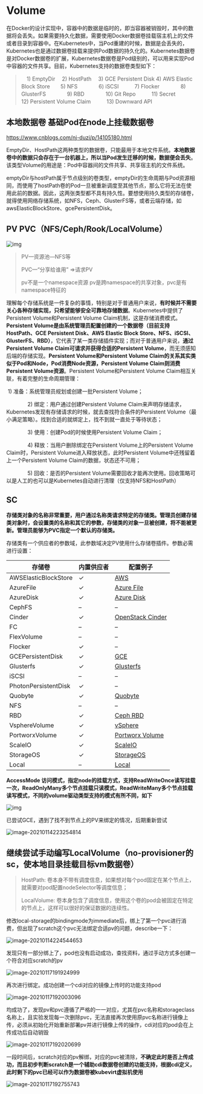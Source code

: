 # Volume

在Docker的设计实现中，容器中的数据是临时的，即当容器被销毁时，其中的数据将会丢失。如果需要持久化数据，需要使用Docker数据卷挂载宿主机上的文件或者目录到容器中。在Kubernetes中，当Pod重建的时候，数据是会丢失的，Kubernetes也是通过数据卷挂载来提供Pod数据的持久化的。Kubernetes数据卷是对Docker数据卷的扩展，Kubernetes数据卷是Pod级别的，可以用来实现Pod中容器的文件共享。目前，Kubernetes支持的数据卷类型如下：

> 　1)    EmptyDir　        2)    HostPath　       3)    GCE Persistent Disk          4)    AWS Elastic Block Store　　5)    NFS　　　　6)    iSCSI　　　7)    Flocker　　　　8)    GlusterFS　　　　9)    RBD　　　　10)  Git Repo　　　11)  Secret　　　　12)  Persistent Volume Claim　　　13)  Downward API

## 本地数据卷 基础Pod在node上挂载数据卷

https://www.cnblogs.com/nj-duzi/p/14105180.html

EmptyDir、HostPath这两种类型的数据卷，只能最用于本地文件系统。**本地数据卷中的数据只会存在于一台机器上，所以当Pod发生迁移的时候，数据便会丢失**。该类型Volume的用途是：Pod中容器间的文件共享、共享宿主机的文件系统。

emptyDir与hostPath属于节点级别的卷类型，emptyDir的生命周期与Pod资源相同，而使用了hostPath卷的Pod一旦被重新调度至其他节点，那么它将无法在使用此前的数据。因此，这两张类型都不具有持久性。要想使用持久类型的存储卷，就得使用网络存储系统，如NFS，Ceph、GlusterFS等，或者云端存储，如awsElasticBlockStore、gcePersistentDisk。

## PV PVC（NFS/Ceph/Rook/LocalVolume）

![img](https://www.kubernetes.org.cn/img/2018/06/%E5%9B%BE%E7%89%871.png)

> PV—资源池—NFS等
>
> PVC—“分享给谁用” =>请求PV
>
> pv不是一个namespace资源 pv是跨namespace的共享对象，pvc是有namespace特征的

理解每个存储系统是一件复杂的事情，特别是对于普通用户来说，**有时候并不需要关心各种存储实现，只希望能够安全可靠地存储数据**。Kubernetes中提供了Persistent Volume和Persistent Volume Claim机制，这是存储消费模式。**Persistent Volume是由系统管理员配置创建的一个数据卷（目前支持HostPath、GCE Persistent Disk、AWS Elastic Block Store、NFS、iSCSI、GlusterFS、RBD）**，它代表了某一类存储插件实现；而对于普通用户来说，**通过Persistent Volume Claim可请求并获得合适的Persistent Volume**，而无须感知后端的存储实现。**Persistent Volume和Persistent Volume Claim的关系其实类似于Pod和Node，Pod消费Node资源，Persistent Volume Claim则消费Persistent Volume资源**。Persistent Volume和Persistent Volume Claim相互关联，有着完整的生命周期管理：

​				1)    准备：系统管理员规划或创建一批Persistent Volume；

　　　　2)    绑定：用户通过创建Persistent Volume Claim来声明存储请求，Kubernetes发现有存储请求的时候，就去查找符合条件的Persistent Volume（最小满足策略）。找到合适的就绑定上，找不到就一直处于等待状态；

　　　　3)    使用：创建Pod的时候使用Persistent Volume Claim；

　　　　4)    释放：当用户删除绑定在Persistent Volume上的Persistent Volume Claim时，Persistent Volume进入释放状态，此时Persistent Volume中还残留着上一个Persistent Volume Claim的数据，状态还不可用；

　　　　5)    回收：是否的Persistent Volume需要回收才能再次使用。回收策略可以是人工的也可以是Kubernetes自动进行清理（仅支持NFS和HostPath）

## SC

**存储类对象的名称非常重要，用户通过名称类请求特定的存储类。管理员创建存储类对象时，会设置类的名称和其它的参数，存储类的对象一旦被创建，将不能被更新。管理员能够为PVC指定一个默认的存储类。**

存储类有一个供应者的参数域，此参数域决定PV使用什么存储卷插件。参数必需进行设置：

| **存储卷**           | **内置供应者** | **配置例子**                                                 |
| -------------------- | -------------- | ------------------------------------------------------------ |
| AWSElasticBlockStore | ✓              | [AWS](https://kubernetes.io/docs/concepts/storage/storage-classes/#aws) |
| AzureFile            | ✓              | [Azure File](https://kubernetes.io/docs/concepts/storage/storage-classes/#azure-file) |
| AzureDisk            | ✓              | [Azure Disk](https://kubernetes.io/docs/concepts/storage/storage-classes/#azure-disk) |
| CephFS               | –              | –                                                            |
| Cinder               | ✓              | [OpenStack Cinder](https://kubernetes.io/docs/concepts/storage/storage-classes/#openstack-cinder) |
| FC                   | –              | –                                                            |
| FlexVolume           | –              | –                                                            |
| Flocker              | ✓              | –                                                            |
| GCEPersistentDisk    | ✓              | [GCE](https://kubernetes.io/docs/concepts/storage/storage-classes/#gce) |
| Glusterfs            | ✓              | [Glusterfs](https://kubernetes.io/docs/concepts/storage/storage-classes/#glusterfs) |
| iSCSI                | –              | –                                                            |
| PhotonPersistentDisk | ✓              | –                                                            |
| Quobyte              | ✓              | [Quobyte](https://kubernetes.io/docs/concepts/storage/storage-classes/#quobyte) |
| NFS                  | –              | –                                                            |
| RBD                  | ✓              | [Ceph RBD](https://kubernetes.io/docs/concepts/storage/storage-classes/#ceph-rbd) |
| VsphereVolume        | ✓              | [vSphere](https://kubernetes.io/docs/concepts/storage/storage-classes/#vsphere) |
| PortworxVolume       | ✓              | [Portworx Volume](https://kubernetes.io/docs/concepts/storage/storage-classes/#portworx-volume) |
| ScaleIO              | ✓              | [ScaleIO](https://kubernetes.io/docs/concepts/storage/storage-classes/#scaleio) |
| StorageOS            | ✓              | [StorageOS](https://kubernetes.io/docs/concepts/storage/storage-classes/#storageos) |
| Local                | –              | [Local](https://kubernetes.io/docs/concepts/storage/storage-classes/#local) |

**AccessMode 访问模式，指定node的挂载方式，支持ReadWriteOnce读写挂载一次，ReadOnlyMany多个节点挂载只读模式，ReadWriteMany多个节点挂载读写模式，不同的volume驱动类型支持的模式有所不同，如下**

![img](https://img-blog.csdnimg.cn/20201023172150667.png?x-oss-process=image/watermark,type_ZmFuZ3poZW5naGVpdGk,shadow_10,text_aHR0cHM6Ly9ibG9nLmNzZG4ubmV0L3FxXzM0NTU2NDE0,size_16,color_FFFFFF,t_70)



已尝试GCE，遇到了找不到节点上的PV来绑定的情况，后期重新尝试

![image-20210114223254814](C:\Users\Administrator\AppData\Roaming\Typora\typora-user-images\image-20210114223254814.png)

## 继续尝试手动编写LocalVolume（no-provisioner的sc，使本地目录挂载目标vm数据卷）

> HostPath: 卷本身不带有调度信息，如果想对每个pod固定在某个节点上，就需要对pod配置nodeSelector等调度信息；
>
> LocalVolume: 卷本身包含了调度信息，使用这个卷的pod会被固定在特定的节点上，这样可以很好的保证数据的连续性。

修改local-storage的bindingmode为immediate后，绑上了第一个pvc进行消费，但出现了scratch这个pvc无法绑定合适pv的问题，describe一下：

![image-20210114224544653](C:\Users\Administrator\AppData\Roaming\Typora\typora-user-images\image-20210114224544653.png)

发现只有一部分绑上了，pod也没有启动成功，查找资料，通过手动方式多创建一个符合对应scratch的pv

![image-20210117191924999](C:\Users\Administrator\AppData\Roaming\Typora\typora-user-images\image-20210117191924999.png)

再次进行绑定。成功创建一个cdi对应的镜像上传时的功能支持pod

![image-20210117192003096](C:\Users\Administrator\AppData\Roaming\Typora\typora-user-images\image-20210117192003096.png)

均成功了，发现pv和pvc遵循了严格的一一对应，尤其在pvc名称和storageclass名称上，且实验发现每一次删除pvc，无法直接再次使用原pvc名称进行镜像上传，必须从初始化开始重新部署pv并进行镜像上传的操作，cdi对应的pod会在上传成功后自动销毁

![image-20210117192020699](C:\Users\Administrator\AppData\Roaming\Typora\typora-user-images\image-20210117192020699.png)

一段时间后，scratch对应的pv解绑，对应的pvc被清除，**不确定此时是否上传成功，而且初步判断scratch是一个辅助cdi数据卷创建的功能支持，根据cdi定义，此时剩下的pvc已经可以作为数据卷被kubevirt虚拟机使用**

![image-20210117192755743](C:\Users\Administrator\AppData\Roaming\Typora\typora-user-images\image-20210117192755743.png)

